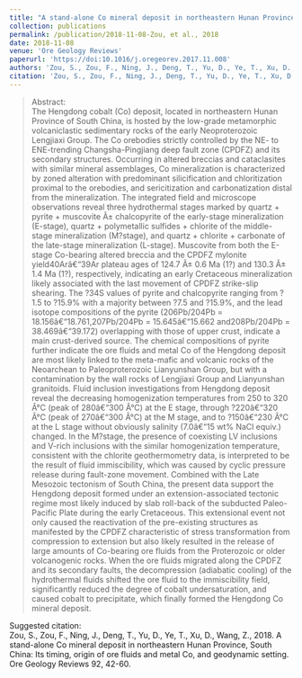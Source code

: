 ```yaml
---
title: "A stand-alone Co mineral deposit in northeastern Hunan Province, South China: Its timing, origin of ore fluids and metal Co, and geodynamic setting."
collection: publications
permalink: /publication/2018-11-08-Zou, et al., 2018
date: 2018-11-08
venue: 'Ore Geology Reviews'
paperurl: 'https://doi:10.1016/j.oregeorev.2017.11.008'
authors: 'Zou, S., Zou, F., Ning, J., Deng, T., Yu, D., Ye, T., Xu, D., Wang, Z.'
citation: 'Zou, S., Zou, F., Ning, J., Deng, T., Yu, D., Ye, T., Xu, D., Wang, Z., 2018. A stand-alone Co mineral deposit in northeastern Hunan Province, South China: Its timing, origin of ore fluids and metal Co, and geodynamic setting. Ore Geology Reviews 92, 42-60. '
---
```


>Abstract: <br/>The Hengdong cobalt (Co) deposit, located in northeastern Hunan Province of South China, is hosted by the low-grade metamorphic volcaniclastic sedimentary rocks of the early Neoproterozoic Lengjiaxi Group. The Co orebodies strictly controlled by the NE- to ENE-trending Changsha-Pingjiang deep fault zone (CPDFZ) and its secondary structures. Occurring in altered breccias and cataclasites with similar mineral assemblages, Co mineralization is characterized by zoned alteration with predominant silicification and chloritization proximal to the orebodies, and sericitization and carbonatization distal from the mineralization. The integrated field and microscope observations reveal three hydrothermal stages marked by quartz + pyrite + muscovite Â± chalcopyrite of the early-stage mineralization (E-stage), quartz + polymetallic sulfides + chlorite of the middle-stage mineralization (M?stage), and quartz + chlorite + carbonate of the late-stage mineralization (L-stage). Muscovite from both the E-stage Co-bearing altered breccia and the CPDFZ mylonite yield40Arâ€“39Ar plateau ages of 124.7 Â± 0.6 Ma (1?) and 130.3 Â± 1.4 Ma (1?), respectively, indicating an early Cretaceous mineralization likely associated with the last movement of CPDFZ strike-slip shearing. The ?34S values of pyrite and chalcopyrite ranging from ?1.5 to ?15.9% with a majority between ?7.5 and ?15.9%, and the lead isotope compositions of the pyrite (206Pb/204Pb = 18.156â€“18.761,207Pb/204Pb = 15.645â€“15.662 and208Pb/204Pb = 38.469â€“39.172) overlapping with those of upper crust, indicate a main crust-derived source. The chemical compositions of pyrite further indicate the ore fluids and metal Co of the Hengdong deposit are most likely linked to the meta-mafic and volcanic rocks of the Neoarchean to Paleoproterozoic Lianyunshan Group, but with a contamination by the wall rocks of Lengjiaxi Group and Lianyunshan granitoids. Fluid inclusion investigations from Hengdong deposit reveal the decreasing homogenization temperatures from 250 to 320 Â°C (peak of 280â€“300 Â°C) at the E stage, through ?220â€“320 Â°C (peak of 270â€“300 Â°C) at the M stage, and to ?150â€“230 Â°C at the L stage without obviously salinity (7.0â€“15 wt% NaCl equiv.) changed. In the M?stage, the presence of coexisting LV inclusions and V-rich inclusions with the similar homogenization temperature, consistent with the chlorite geothermometry data, is interpreted to be the result of fluid immiscibility, which was caused by cyclic pressure release during fault-zone movement. Combined with the Late Mesozoic tectonism of South China, the present data support the Hengdong deposit formed under an extension-associated tectonic regime most likely induced by slab roll-back of the subducted Paleo-Pacific Plate during the early Cretaceous. This extensional event not only caused the reactivation of the pre-existing structures as manifested by the CPDFZ characteristic of stress transformation from compression to extension but also likely resulted in the release of large amounts of Co-bearing ore fluids from the Proterozoic or older volcanogenic rocks. When the ore fluids migrated along the CPDFZ and its secondary faults, the decompression (adiabatic cooling) of the hydrothermal fluids shifted the ore fluid to the immiscibility field, significantly reduced the degree of cobalt undersaturation, and caused cobalt to precipitate, which finally formed the Hengdong Co mineral deposit.

Suggested citation: <br/>Zou, S., Zou, F., Ning, J., Deng, T., Yu, D., Ye, T., Xu, D., Wang, Z., 2018. A stand-alone Co mineral deposit in northeastern Hunan Province, South China: Its timing, origin of ore fluids and metal Co, and geodynamic setting. Ore Geology Reviews 92, 42-60. 